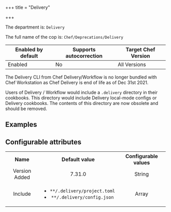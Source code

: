 +++
title = "Delivery"

+++

<!-- This content is automatically generated. See https://github.com/chef/chef-web-docs/blob/main/generated/README.md -->

The department is: `Delivery`

The full name of the cop is: `Chef/Deprecations/Delivery`

| Enabled by default | Supports autocorrection | Target Chef Version |
| --- | --- | --- |
| Enabled | No | All Versions |

The Delivery CLI from Chef Delivery/Workflow is no longer bundled with Chef Workstation as Chef Delivery is end of life as of Dec 31st 2021.

Users of Delivery / Workflow would include a `.delivery` directory in their cookbooks. This directory would include Delivery local-mode configs
or Delivery cookbooks. The contents of this directory are now obsolete and should be removed.

## Examples

<nil>

## Configurable attributes

<table>
<tbody><tr>
<th>Name</th>
<th>Default value</th>
<th>Configurable values</th>
</tr>
<tr>
<td style="text-align:center">Version Added</td>
<td style="text-align:center">7.31.0</td>
<td style="text-align:center">String</td>
</tr>
<tr><td style="text-align:center">Include</td>
<td style="text-align:center"><ul>
<li><code>**/.delivery/project.toml</code></li>
<li><code>**/.delivery/config.json</code></li>
</ul>
</td>
<td style="text-align:center">Array</td>
</tr></tbody></table>
